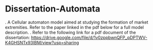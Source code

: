 # Dissertation-Automata
. A Cellular automaton model aimed at studying the formation of market extremities. Refer to the paper linked in the pdf below for a full model description.
. Refer to the following link for a pdf document of the dissertation: https://drive.google.com/file/d/1v0zppbwnQFP_pDPTWV-K4GHSNTx93IBM/view?usp=sharing
